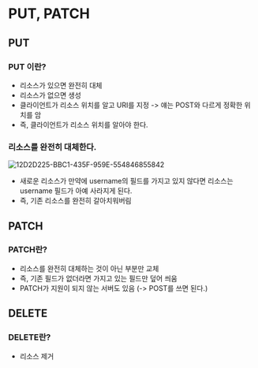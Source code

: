 # PUT, PATCH 
## PUT 
### PUT 이란?
* 리소스가 있으면 완전히 대체
* 리소스가 없으면 생성
* 클라이언트가 리소스 위치를 알고 URI를 지정 -> 얘는 POST와 다르게 정확한 위치를 암 
* 즉, 클라이언트가 리소스 위치를 알아야 한다. 

### 리소스를 완전히 대체한다. 
![12D2D225-BBC1-435F-959E-554846855842](https://user-images.githubusercontent.com/44944031/108839746-d339b800-7618-11eb-9a04-f73f9061f60d.png)

* 새로운 리소스가 만약에 username의 필드를 가지고 있지 않다면 리소스는 username 필드가 아예 사라지게 된다. 
* 즉, 기존 리소스를 완전히 갈아치워버림 

## PATCH 
### PATCH란? 
* 리소스를 완전히 대체하는 것이 아닌 부분만 교체 
* 즉, 기존 필드가 없더라면 가지고 있는 필드만 덮어 씌움
* PATCH가 지원이 되지 않는 서버도 있음 (-> POST를 쓰면 된다.)   

## DELETE 
### DELETE란? 
* 리소스 제거 
